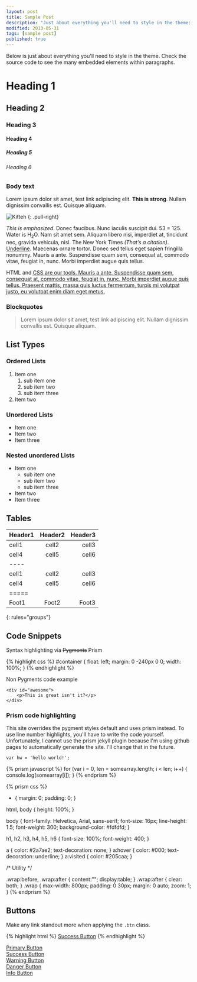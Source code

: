 ```yaml
---
layout: post
title: Sample Post
description: "Just about everything you'll need to style in the theme: headings, paragraphs, blockquotes, tables, code blocks, and more."
modified: 2013-05-31
tags: [sample post]
published: true
---
```


Below is just about everything you'll need to style in the theme. Check the source code to see the many embedded elements within paragraphs.

# Heading 1

## Heading 2

### Heading 3

#### Heading 4

##### Heading 5

###### Heading 6

### Body text

Lorem ipsum dolor sit amet, test link adipiscing elit. **This is strong**. Nullam dignissim convallis est. Quisque aliquam.

![Kitteh](http://placekitten.com/200/300)
{: .pull-right}

*This is emphasized*. Donec faucibus. Nunc iaculis suscipit dui. 53 = 125. Water is H<sub>2</sub>O. Nam sit amet sem. Aliquam libero nisi, imperdiet at, tincidunt nec, gravida vehicula, nisl. The New York Times <cite>(That’s a citation)</cite>. <u>Underline</u>. Maecenas ornare tortor. Donec sed tellus eget sapien fringilla nonummy. Mauris a ante. Suspendisse quam sem, consequat at, commodo vitae, feugiat in, nunc. Morbi imperdiet augue quis tellus.

HTML and <abbr title="cascading stylesheets">CSS<abbr> are our tools. Mauris a ante. Suspendisse quam sem, consequat at, commodo vitae, feugiat in, nunc. Morbi imperdiet augue quis tellus. Praesent mattis, massa quis luctus fermentum, turpis mi volutpat justo, eu volutpat enim diam eget metus.

### Blockquotes

> Lorem ipsum dolor sit amet, test link adipiscing elit. Nullam dignissim convallis est. Quisque aliquam.

## List Types

### Ordered Lists

1. Item one
   1. sub item one
   2. sub item two
   3. sub item three
2. Item two

### Unordered Lists

* Item one
* Item two
* Item three

### Nested unordered Lists

* Item one
    * sub item one
    * sub item two
    * sub item three
* Item two
* Item three

## Tables

| Header1 | Header2 | Header3 |
|:--------|:-------:|--------:|
| cell1   | cell2   | cell3   |
| cell4   | cell5   | cell6   |
|----
| cell1   | cell2   | cell3   |
| cell4   | cell5   | cell6   |
|=====
| Foot1   | Foot2   | Foot3
{: rules="groups"}

## Code Snippets

Syntax highlighting via <strike>Pygments</strike> Prism

{% highlight css %}
#container {
  float: left;
  margin: 0 -240px 0 0;
  width: 100%;
}
{% endhighlight %}

Non Pygments code example

    <div id="awesome">
        <p>This is great isn't it?</p>
    </div>

### Prism code highlighting

This site overrides the pygment styles default and uses prism instead.  To use line number highlights, you'll have to write the code yourself.
Unfortunately, I cannot use the prism jekyll plugin because I'm using github pages to automatically generate the site.  I'll change that in the future.

<pre data-line="1"><code class="language-javascript">var hw = 'hello world!';</code></pre>

{% prism javascript %}
for (var i = 0, len = somearray.length; i < len; i++) {
  console.log(somearray[i]);
}
{% endprism %}

{% prism css %}
* {
  margin: 0;
  padding: 0;
}

html, body { height: 100%; }

body {
  font-family: Helvetica, Arial, sans-serif;
  font-size: 16px;
  line-height: 1.5;
  font-weight: 300;
  background-color: #fdfdfd;
}

h1, h2, h3, h4, h5, h6 { font-size: 100%; font-weight: 400; }

a         { color: #2a7ae2; text-decoration: none; }
a:hover   { color: #000; text-decoration: underline; }
a:visited { color: #205caa; }

/* Utility */

.wrap:before,
.wrap:after { content:""; display:table; }
.wrap:after { clear: both; }
.wrap {
  max-width: 800px;
  padding: 0 30px;
  margin: 0 auto;
  zoom: 1;
}
{% endprism %}
## Buttons

Make any link standout more when applying the `.btn` class.

{% highlight html %}
<a href="#" class="btn btn-success">Success Button</a>
{% endhighlight %}

<div><a href="#" class="btn">Primary Button</a></div>
<div markdown="0"><a href="#" class="btn btn-success">Success Button</a></div>
<div markdown="0"><a href="#" class="btn btn-warning">Warning Button</a></div>
<div markdown="0"><a href="#" class="btn btn-danger">Danger Button</a></div>
<div markdown="0"><a href="#" class="btn btn-info">Info Button</a></div>

